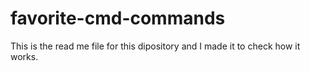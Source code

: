 # favorite-cmd-commands
This is the read me file for this dipository and I made it to check how it works.